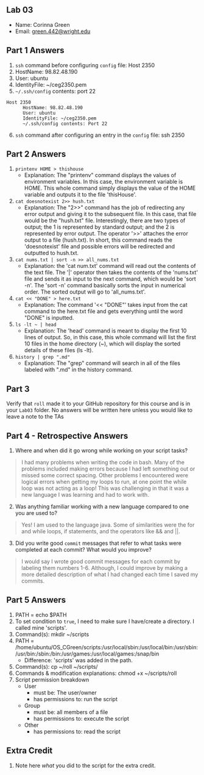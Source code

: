 ## Lab 03

- Name: Corinna Green
- Email: green.442@wright.edu

## Part 1 Answers

1. `ssh` command before configuring `config` file: Host 2350
2. HostName: 98.82.48.190
3. User: ubuntu
4. IdentityFile: ~/ceg2350.pem
5. `~/.ssh/config` contents: port 22

```
Host 2350
      HostName: 98.82.48.190
      User: ubuntu
      IdentityFile: ~/ceg2350.pem
      ~/.ssh/config contents: Port 22
```

6. `ssh` command after configuring an entry in the `config` file: ssh 2350

## Part 2 Answers

1. `printenv HOME > thishouse`
   - Explanation: The "printenv" command displays the values of environment variables. In this case, the environment variable is HOME. This whole command simply displays the value of the HOME variable and outputs it to the file 'thisHouse'.
2. `cat doesnotexist 2>> hush.txt`
   - Explanation: The "2>>" command has the job of redirecting any error output and giving it to the subsequent file. In this case, that file would be the "hush.txt" file. Interestingly, there are two types of output; the 1 is represented by standard output; and the 2 is represented by error output. The operator '>>' attaches the error output to a file (hush.txt). In short, this command reads the 'doesnotexist' file and possible errors will be redirected and outputted to hush.txt.
3. `cat nums.txt | sort -n >> all_nums.txt`
   - Explanation: the 'cat num.txt' command will read out the contents of the text file. The '|' operator then takes the contents of the 'nums.txt' file and sends it as input to the next command, which would be 'sort -n'. The 'sort -n' command basically sorts the input in numerical order. The sorted output will go to 'all_nums.txt'.
4. `cat << "DONE" > here.txt`
   - Explanation: The command '<< "DONE"' takes input from the cat command to the here.txt file and gets everything until the word "DONE" is inputted.
5. `ls -lt ~ | head`
   - Explanation: The 'head' command is meant to display the first 10 lines of output. So, in this case, this whole command will list the first 10 files in the home directory (~), which will display the sorted details of these files (ls -lt).
6. `history | grep ".md"`
   - Explanation: The "grep" command will search in all of the files labeled with ".md" in the history command.

## Part 3

Verify that `roll` made it to your GitHub repository for this course and is in your `Lab03` folder.  No answers will be written here unless you would like to leave a note to the TAs

## Part 4 - Retrospective Answers

1. Where and when did it go wrong while working on your script tasks?
> I had many problems when writing the code in bash. Many of the problems included making errors because I had left something out or missed some correct spacing. Other problems I encountered were logical errors when getting my loops to run, at one point the while loop was not acting as a loop! This was challenging in that it was a new language I was learning and had to work with.
2. Was anything familiar working with a new language compared to one you are used to?
> Yes! I am used to the language java. Some of similarities were the for and while loops, if statements, and the operators like && and ||.
3. Did you write good `commit` messages that refer to what tasks were completed at each commit?  What would you improve? 
> I would say I wrote good commit messages for each commit by labeling them numbers 1-6. Although, I could improve by making a more detailed description of what I had changed each time I saved my commits.

## Part 5 Answers

1. PATH = echo $PATH
2. To set condition to `true`, I need to make sure I have/create a directory. I called mine 'scripts'.
3. Command(s): mkdir ~/scripts
4. PATH = /home/ubuntu/OS_CGreen/scripts:/usr/local/sbin:/usr/local/bin:/usr/sbin:/usr/bin:/sbin:/bin:/usr/games:/usr/local/games:/snap/bin 
   - Difference: 'scripts' was added in the path.
5. Command(s): cp ~/roll ~/scripts/
6. Commands & modification explanations: chmod +x ~/scripts/roll
7. Script permission breakdown
   - User
      - must be: The user/owner
      - has permissions to: run the script
   - Group
      - must be: all members of a file
      - has permissions to: execute the script
   - Other
      - has permissions to: read the script

## Extra Credit

1. Note here *what* you did to the script for the extra credit.
